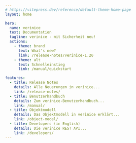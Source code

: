 ```yaml
---
# https://vitepress.dev/reference/default-theme-home-page
layout: home

hero:
  name: verinice
  text: Documentation
  tagline: verinice - mit Sicherheit neu!
  actions:
    - theme: brand
      text: What's new?
      link: /release-notes/verinice-1.20
    - theme: alt
      text: Schnelleinstieg
      link: /manual/quickstart

features:
  - title: Release Notes
    details: Alle Neuerungen in verinice...
    link: /release-notes/
  - title: Benutzerhandbuch 
    details: Zum verinice-Benutzerhandbuch...
    link: /manual/
  - title: Objektmodell
    details: Das Objektmodell in verinice erklärt...
    link: /object-model/
  - title: Developers (in English)
    details: Die verinice REST API...
    link: /developers/
---
```

